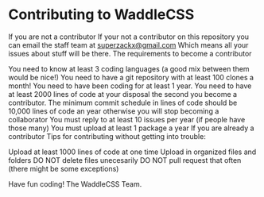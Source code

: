 # Contributing to WaddleCSS

If you are not a contributor
If your not a contributor on this repository you can email the staff team at superzackx@gmail.com Which means all your issues about stuff will be there. The requirements to become a contributor

You need to know at least 3 coding languages (a good mix between them would be nice!)
You need to have a git repository with at least 100 clones a month!
You need to have been coding for at least 1 year.
You need to have at least 2000 lines of code at your disposal the second you become a contributor.
The minimum commit schedule in lines of code should be 10,000 lines of code an year otherwise you will stop becoming a collaborator
You must reply to at least 10 issues per year (if people have those many)
You must upload at least 1 package a year
If you are already a contributor
Tips for contributing without getting into trouble:

Upload at least 1000 lines of code at one time
Upload in organized files and folders
DO NOT delete files unecesarily
DO NOT pull request that often (there might be some exceptions)

Have fun coding!
The WaddleCSS Team.
